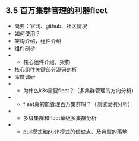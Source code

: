 ## 3.5 百万集群管理的利器fleet

* 简要：官网、github、社区情况
* 如何使用？
* 架构介绍，组件介绍
* 组件剖析
* * 核心组件介绍，架构
* 核心组件关键部分源码剖析
* 深度调研
* * 为什么k3s需要fleet？（多集群管理的方向分析）
* * fleet真的能管理百万集群吗？（测试案例分析）
* * 多级集群和fleet单级多集群分析
* * pull模式和push模式的优缺点，及典型的落地